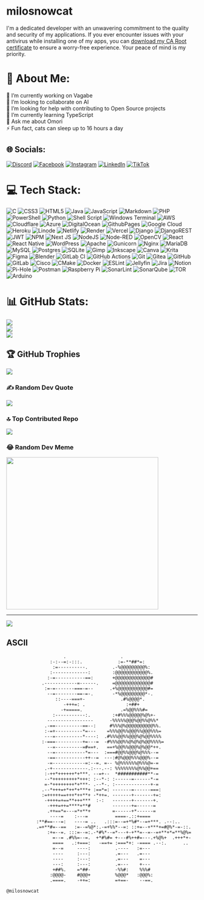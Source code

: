 # milosnowcat

I'm a dedicated developer with an unwavering commitment to the quality and security of my applications. If you ever encounter issues with your antivirus while installing one of my apps, you can [download my CA Root certificate](certificate.crt) to ensure a worry-free experience. Your peace of mind is my priority. 


# 💫 About Me:
🔭 I’m currently working on Vagabe<br>👯 I’m looking to collaborate on AI<br>🤝 I’m looking for help with contributing to Open Source projects<br>🌱 I’m currently learning TypeScript<br>💬 Ask me about Omori<br>⚡ Fun fact, cats can sleep up to 16 hours a day


## 🌐 Socials:
[![Discord](https://img.shields.io/badge/Discord-%237289DA.svg?logo=discord&logoColor=white)](https://discord.com/users/milosnowcat) [![Facebook](https://img.shields.io/badge/Facebook-%231877F2.svg?logo=Facebook&logoColor=white)](https://facebook.com/milosnowcat) [![Instagram](https://img.shields.io/badge/Instagram-%23E4405F.svg?logo=Instagram&logoColor=white)](https://instagram.com/milosnowcat) [![LinkedIn](https://img.shields.io/badge/LinkedIn-%230077B5.svg?logo=linkedin&logoColor=white)](https://linkedin.com/in/milosnowcat) [![TikTok](https://img.shields.io/badge/TikTok-%23000000.svg?logo=TikTok&logoColor=white)](https://tiktok.com/@milosnowcat) 

# 💻 Tech Stack:
![C](https://img.shields.io/badge/c-%2300599C.svg?style=for-the-badge&logo=c&logoColor=white) ![CSS3](https://img.shields.io/badge/css3-%231572B6.svg?style=for-the-badge&logo=css3&logoColor=white) ![HTML5](https://img.shields.io/badge/html5-%23E34F26.svg?style=for-the-badge&logo=html5&logoColor=white) ![Java](https://img.shields.io/badge/java-%23ED8B00.svg?style=for-the-badge&logo=openjdk&logoColor=white) ![JavaScript](https://img.shields.io/badge/javascript-%23323330.svg?style=for-the-badge&logo=javascript&logoColor=%23F7DF1E) ![Markdown](https://img.shields.io/badge/markdown-%23000000.svg?style=for-the-badge&logo=markdown&logoColor=white) ![PHP](https://img.shields.io/badge/php-%23777BB4.svg?style=for-the-badge&logo=php&logoColor=white) ![PowerShell](https://img.shields.io/badge/PowerShell-%235391FE.svg?style=for-the-badge&logo=powershell&logoColor=white) ![Python](https://img.shields.io/badge/python-3670A0?style=for-the-badge&logo=python&logoColor=ffdd54) ![Shell Script](https://img.shields.io/badge/shell_script-%23121011.svg?style=for-the-badge&logo=gnu-bash&logoColor=white) ![Windows Terminal](https://img.shields.io/badge/Windows%20Terminal-%234D4D4D.svg?style=for-the-badge&logo=windows-terminal&logoColor=white) ![AWS](https://img.shields.io/badge/AWS-%23FF9900.svg?style=for-the-badge&logo=amazon-aws&logoColor=white) ![Cloudflare](https://img.shields.io/badge/Cloudflare-F38020?style=for-the-badge&logo=Cloudflare&logoColor=white) ![Azure](https://img.shields.io/badge/azure-%230072C6.svg?style=for-the-badge&logo=microsoftazure&logoColor=white) ![DigitalOcean](https://img.shields.io/badge/DigitalOcean-%230167ff.svg?style=for-the-badge&logo=digitalOcean&logoColor=white) ![GithubPages](https://img.shields.io/badge/github%20pages-121013?style=for-the-badge&logo=github&logoColor=white) ![Google Cloud](https://img.shields.io/badge/GoogleCloud-%234285F4.svg?style=for-the-badge&logo=google-cloud&logoColor=white) ![Heroku](https://img.shields.io/badge/heroku-%23430098.svg?style=for-the-badge&logo=heroku&logoColor=white) ![Linode](https://img.shields.io/badge/linode-00A95C?style=for-the-badge&logo=linode&logoColor=white) ![Netlify](https://img.shields.io/badge/netlify-%23000000.svg?style=for-the-badge&logo=netlify&logoColor=#00C7B7) ![Render](https://img.shields.io/badge/Render-%46E3B7.svg?style=for-the-badge&logo=render&logoColor=white) ![Vercel](https://img.shields.io/badge/vercel-%23000000.svg?style=for-the-badge&logo=vercel&logoColor=white) ![Django](https://img.shields.io/badge/django-%23092E20.svg?style=for-the-badge&logo=django&logoColor=white) ![DjangoREST](https://img.shields.io/badge/DJANGO-REST-ff1709?style=for-the-badge&logo=django&logoColor=white&color=ff1709&labelColor=gray) ![JWT](https://img.shields.io/badge/JWT-black?style=for-the-badge&logo=JSON%20web%20tokens) ![NPM](https://img.shields.io/badge/NPM-%23CB3837.svg?style=for-the-badge&logo=npm&logoColor=white) ![Next JS](https://img.shields.io/badge/Next-black?style=for-the-badge&logo=next.js&logoColor=white) ![NodeJS](https://img.shields.io/badge/node.js-6DA55F?style=for-the-badge&logo=node.js&logoColor=white) ![Node-RED](https://img.shields.io/badge/Node--RED-%238F0000.svg?style=for-the-badge&logo=node-red&logoColor=white) ![OpenCV](https://img.shields.io/badge/opencv-%23white.svg?style=for-the-badge&logo=opencv&logoColor=white) ![React](https://img.shields.io/badge/react-%2320232a.svg?style=for-the-badge&logo=react&logoColor=%2361DAFB) ![React Native](https://img.shields.io/badge/react_native-%2320232a.svg?style=for-the-badge&logo=react&logoColor=%2361DAFB) ![WordPress](https://img.shields.io/badge/WordPress-%23117AC9.svg?style=for-the-badge&logo=WordPress&logoColor=white) ![Apache](https://img.shields.io/badge/apache-%23D42029.svg?style=for-the-badge&logo=apache&logoColor=white) ![Gunicorn](https://img.shields.io/badge/gunicorn-%298729.svg?style=for-the-badge&logo=gunicorn&logoColor=white) ![Nginx](https://img.shields.io/badge/nginx-%23009639.svg?style=for-the-badge&logo=nginx&logoColor=white) ![MariaDB](https://img.shields.io/badge/MariaDB-003545?style=for-the-badge&logo=mariadb&logoColor=white) ![MySQL](https://img.shields.io/badge/mysql-4479A1.svg?style=for-the-badge&logo=mysql&logoColor=white) ![Postgres](https://img.shields.io/badge/postgres-%23316192.svg?style=for-the-badge&logo=postgresql&logoColor=white) ![SQLite](https://img.shields.io/badge/sqlite-%2307405e.svg?style=for-the-badge&logo=sqlite&logoColor=white) ![Gimp](https://img.shields.io/badge/Gimp-657D8B?style=for-the-badge&logo=gimp&logoColor=FFFFFF) ![Inkscape](https://img.shields.io/badge/Inkscape-e0e0e0?style=for-the-badge&logo=inkscape&logoColor=080A13) ![Canva](https://img.shields.io/badge/Canva-%2300C4CC.svg?style=for-the-badge&logo=Canva&logoColor=white) ![Krita](https://img.shields.io/badge/Krita-203759?style=for-the-badge&logo=krita&logoColor=EEF37B) ![Figma](https://img.shields.io/badge/figma-%23F24E1E.svg?style=for-the-badge&logo=figma&logoColor=white) ![Blender](https://img.shields.io/badge/blender-%23F5792A.svg?style=for-the-badge&logo=blender&logoColor=white) ![GitLab CI](https://img.shields.io/badge/gitlab%20CI-%23181717.svg?style=for-the-badge&logo=gitlab&logoColor=white) ![GitHub Actions](https://img.shields.io/badge/github%20actions-%232671E5.svg?style=for-the-badge&logo=githubactions&logoColor=white) ![Git](https://img.shields.io/badge/git-%23F05033.svg?style=for-the-badge&logo=git&logoColor=white) ![Gitea](https://img.shields.io/badge/Gitea-34495E?style=for-the-badge&logo=gitea&logoColor=5D9425) ![GitHub](https://img.shields.io/badge/github-%23121011.svg?style=for-the-badge&logo=github&logoColor=white) ![GitLab](https://img.shields.io/badge/gitlab-%23181717.svg?style=for-the-badge&logo=gitlab&logoColor=white) ![Cisco](https://img.shields.io/badge/cisco-%23049fd9.svg?style=for-the-badge&logo=cisco&logoColor=black) ![CMake](https://img.shields.io/badge/CMake-%23008FBA.svg?style=for-the-badge&logo=cmake&logoColor=white) ![Docker](https://img.shields.io/badge/docker-%230db7ed.svg?style=for-the-badge&logo=docker&logoColor=white) ![ESLint](https://img.shields.io/badge/ESLint-4B3263?style=for-the-badge&logo=eslint&logoColor=white) ![Jellyfin](https://img.shields.io/badge/jellyfin-%23000B25.svg?style=for-the-badge&logo=Jellyfin&logoColor=00A4DC) ![Jira](https://img.shields.io/badge/jira-%230A0FFF.svg?style=for-the-badge&logo=jira&logoColor=white) ![Notion](https://img.shields.io/badge/Notion-%23000000.svg?style=for-the-badge&logo=notion&logoColor=white) ![Pi-Hole](https://img.shields.io/badge/pihole-%2396060C.svg?style=for-the-badge&logo=pi-hole&logoColor=white) ![Postman](https://img.shields.io/badge/Postman-FF6C37?style=for-the-badge&logo=postman&logoColor=white) ![Raspberry Pi](https://img.shields.io/badge/-RaspberryPi-C51A4A?style=for-the-badge&logo=Raspberry-Pi) ![SonarLint](https://img.shields.io/badge/SonarLint-CB2029?style=for-the-badge&logo=SONARLINT&logoColor=white) ![SonarQube](https://img.shields.io/badge/SonarQube-black?style=for-the-badge&logo=sonarqube&logoColor=4E9BCD) ![TOR](https://img.shields.io/badge/tor-%237E4798.svg?style=for-the-badge&logo=tor-project&logoColor=white) ![Arduino](https://img.shields.io/badge/-Arduino-00979D?style=for-the-badge&logo=Arduino&logoColor=white)
# 📊 GitHub Stats:
![](https://github-readme-stats.vercel.app/api?username=milosnowcat&theme=algolia&hide_border=false&include_all_commits=true&count_private=true)<br/>
![](https://github-readme-streak-stats.herokuapp.com/?user=milosnowcat&theme=algolia&hide_border=false)<br/>
![](https://github-readme-stats.vercel.app/api/top-langs/?username=milosnowcat&theme=algolia&hide_border=false&include_all_commits=true&count_private=true&layout=compact)

## 🏆 GitHub Trophies
![](https://github-profile-trophy.vercel.app/?username=milosnowcat&theme=algolia&no-frame=false&no-bg=false&margin-w=4)

### ✍️ Random Dev Quote
![](https://quotes-github-readme.vercel.app/api?type=horizontal&theme=radical)

### 🔝 Top Contributed Repo
![](https://github-contributor-stats.vercel.app/api?username=milosnowcat&limit=5&theme=algolia&combine_all_yearly_contributions=true)

### 😂 Random Dev Meme
<img src='https://memer-new.vercel.app/' style="height: 400px;"/>

---
[![](https://visitcount.itsvg.in/api?id=milosnowcat&icon=0&color=1)](https://visitcount.itsvg.in)

<!-- Proudly created with GPRM ( https://gprm.itsvg.in ) -->

## ASCII

```text
                     .                    .                           
                :-:--=:-:::.             :=-**##*=:                   
                 :=----------.         .-%@@@@@@@@@%:                 
                :-------------:        :@@@@@@@@@@@@%.                
               :-=-----------==:       +@@@@@@@@@@@@@#                
             .------------=------.     =@@@@@@@@@@@@@#                
              :=-=-------===-=--      .+%@@@@@@@@@@@#=                
               --=--------==-=-.       -*%@@@@@@@@@*-.                
                  ::----===+-             .#%@@@@*.                   
                     -+++=: .               :+##+                     
                    -+=====.              .=%@@%%%#=                  
                 :-----------:.        :+#%%%@@@@@%@%+-               
               -----------------      -%%%%%@@@%@@%%@%%*              
              .-==----------==--:     #%%%@%@@@@@@@@@@%%.             
              :-=+----------*=---    =%%%@@%%@@@%%@@@%%%=             
              ---=----------*----:  .#%%%@@%%@@@%@%@@%%%%             
             :-===----------+=---=  -#%%%@@%%@%@%@%@@%%%%=            
               --=----------=#==+.   ==+%@@%%@@@%@%@@*++.             
               --=-----------*=---  :===#@@%%@@@%@%%%--=              
               -==-----------++--=  ---:#@%@@@%%%@@@%--=              
               -=------------=:--=. =-- %@%%%%%%@%%%@=-=              
              .-+-------------.:---.--: %%%%%%%%@%%@@+==              
              :-++*++++++*+***. --=+--  *###########**-=              
              --*+++++++++*+++: :--*-: :------=------*-=              
              =-*++++++++*+***- .--*-. :-------------+-=              
             .--*+++=+*++*+***+ :==*=: -------=------===:             
             :=+++++==+++*++**+ -*++=. -------+-------+=:             
              -++++=+==**+++***  :-:   -------+-------+.              
               -+++=++=****+**#        -------+=------=               
               .++==*=---=*+**+        =------+*------=               
                ----=    :---=          ====-.::+====                 
           :**#==---=:   ----= ..   .:::=--=+*%#*--=+***. .--:..      
           .=+**#=--==   :=--=%@*:.-=+%%*--=: ::+=--+***+=#@%*-=-::.  
               :+=--=. :::=--=:.-*#%*--=*---+-+**=--=--=+**+*=**%@%=  
                 =--= .#%%=--=.  +*#%#= +---#%++#=---.+%@%+  .+++*+-  
                 ====   .:+===:   -==+= :===*+: -==== .--:.      ..   
                 =--=     ----:         .----   :=---                 
                 ----     :---:         .=---   .=---                 
                 ----     :---:         .=---    =---                 
                 ---:     :---:         .=---    +---                 
                 +##%.    =*##-         -%%#:    %%%#                 
                :@@@@-    #@@@+         %@@@*   :@@@%:                
                .====.    -++=:         =+==-    --==.                

@milosnowcat
```
